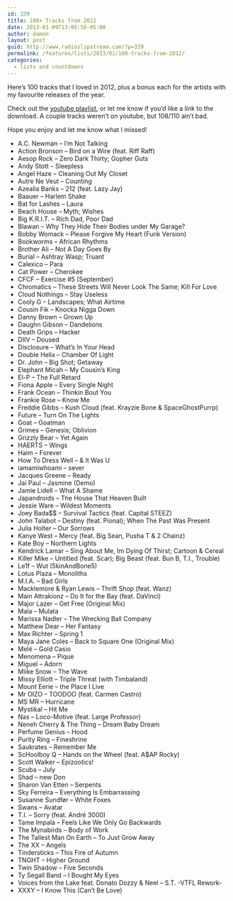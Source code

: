 ```yaml
---
id: 339
title: 100+ Tracks from 2012
date: 2013-01-09T13:05:58-05:00
author: damon
layout: post
guid: http://www.radioslipstream.com/?p=339
permalink: /features/lists/2013/01/100-tracks-from-2012/
categories:
  - lists and countdowns
---
```

Here’s 100 tracks that I loved in 2012, plus a bonus each for the artists with my favourite releases of the year.

Check out the [youtube playlist](http://www.youtube.com/watch?v=ezGy4aprOK0&list=PLYFYk0ympWyrY_-stj_B0rWxEWzqSHYYZ "100+ tracks from 2012 youtube playlist"), or let me know if you’d like a link to the download. A couple tracks weren’t on youtube, but 108/110 ain’t bad.

Hope you enjoy and let me know what I missed!

  * A.C. Newman – I’m Not Talking
  * Action Bronson – Bird on a Wire (feat. Riff Raff)
  * Aesop Rock – Zero Dark Thirty; Gopher Guts
  * Andy Stott – Sleepless
  * Angel Haze – Cleaning Out My Closet
  * Autre Ne Veut – Counting 
  * Azealia Banks – 212 (feat. Lazy Jay)
  * Baauer – Harlem Shake
  * Bat for Lashes – Laura
  * Beach House – Myth; Wishes
  * Big K.R.I.T. – Rich Dad, Poor Dad
  * Blawan – Why They Hide Their Bodies under My Garage?
  * Bobby Womack – Please Forgive My Heart (Funk Version)
  * Bookworms – African Rhythms
  * Brother Ali – Not A Day Goes By
  * Burial – Ashtray Wasp; Truant
  * Calexico – Para
  * Cat Power – Cherokee
  * CFCF – Exercise #5 (September)
  * Chromatics – These Streets Will Never Look The Same; Kill For Love 
  * Cloud Nothings – Stay Useless
  * Cooly G – Landscapes; What Airtime
  * Cousin Fik – Knocka Nigga Down 
  * Danny Brown – Grown Up
  * Daughn Gibson – Dandelions
  * Death Grips – Hacker
  * DIIV – Doused
  * Disclosure – What’s In Your Head
  * Double Helix – Chamber Of Light
  * Dr. John – Big Shot; Getaway
  * Elephant Micah – My Cousin’s King
  * El-P – The Full Retard
  * Fiona Apple – Every Single Night
  * Frank Ocean – Thinkin Bout You
  * Frankie Rose – Know Me
  * Freddie Gibbs – Kush Cloud (feat. Krayzie Bone & SpaceGhostPurrp)
  * Future – Turn On The Lights
  * Goat – Goatman
  * Grimes – Genesis; Oblivion
  * Grizzly Bear – Yet Again
  * HAERTS – Wings
  * Haim – Forever
  * How To Dress Well – & It Was U
  * iamamiwhoami – sever
  * Jacques Greene – Ready
  * Jai Paul – Jasmine (Demo)
  * Jamie Lidell – What A Shame
  * Japandroids – The House That Heaven Built
  * Jessie Ware – Wildest Moments
  * Joey Bada$$ – Survival Tactics (feat. Capital STEEZ) 
  * John Talabot – Destiny (feat. Pional); When The Past Was Present
  * Julia Holter – Our Sorrows
  * Kanye West – Mercy (feat. Big Sean, Pusha T & 2 Chainz)
  * Kate Boy – Northern Lights
  * Kendrick Lamar – Sing About Me, Im Dying Of Thirst; Cartoon & Cereal
  * Killer Mike – Untitled (feat. Scar); Big Beast (feat. Bun B, T.I., Trouble) 
  * Le1f – Wut (5kinAndBone5)
  * Lotus Plaza – Monoliths
  * M.I.A. – Bad Girls
  * Macklemore & Ryan Lewis – Thrift Shop (feat. Wanz)
  * Main Attrakionz – Do It for the Bay (feat. DaVinci)
  * Major Lazer – Get Free (Original Mix)
  * Mala – Mulata
  * Marissa Nadler – The Wrecking Ball Company
  * Matthew Dear – Her Fantasy
  * Max Richter – Spring 1
  * Maya Jane Coles – Back to Square One (Original Mix)
  * Melé – Gold Casio
  * Menomena – Pique
  * Miguel – Adorn
  * Miike Snow – The Wave
  * Missy Elliott – Triple Threat (with Timbaland)
  * Mount Eerie – the Place I Live
  * Mr OIZO – TOODOO (feat. Carmen Castro)
  * MS MR – Hurricane
  * Mystikal – Hit Me
  * Nas – Loco-Motive (feat. Large Professor)
  * Neneh Cherry & The Thing – Dream Baby Dream
  * Perfume Genius – Hood
  * Purity Ring – Fineshrine
  * Saukrates – Remember Me
  * ScHoolboy Q – Hands on the Wheel (feat. A$AP Rocky)
  * Scott Walker – Epizootics!
  * Scuba – July
  * Shad – new Don
  * Sharon Van Etten – Serpents
  * Sky Ferreira – Everything Is Embarrassing
  * Susanne Sundfør – White Foxes
  * Swans – Avatar
  * T.I. – Sorry (feat. André 3000)
  * Tame Impala – Feels Like We Only Go Backwards
  * The Mynabirds – Body of Work
  * The Tallest Man On Earth – To Just Grow Away
  * The XX – Angels
  * Tindersticks – This Fire of Autumn
  * TNGHT – Higher Ground
  * Twin Shadow – Five Seconds
  * Ty Segall Band – I Bought My Eyes
  * Voices from the Lake feat. Donato Dozzy & Neel – S.T. -VTFL Rework-
  * XXXY – I Know This (Can’t Be Love)